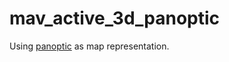 # mav\_active\_3d\_panoptic
Using [panoptic](https://github.com/ethz-asl/panoptic_mapping) as map representation.
